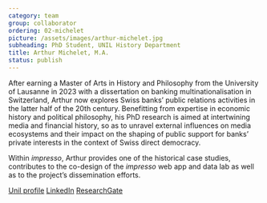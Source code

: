 ```yaml
---
category: team
group: collaborator
ordering: 02-michelet
picture: /assets/images/arthur-michelet.jpg
subheading: PhD Student, UNIL History Department
title: Arthur Michelet, M.A.
status: publish
---
```


After earning a Master of Arts in History and Philosophy from the University of Lausanne in 2023 with a dissertation on banking multinationalisation in Switzerland, Arthur now explores Swiss banks’ public relations activities in the latter half of the 20th century. Benefitting from expertise in economic history and political philosophy, his PhD research is aimed at intertwining media and financial history, so as to unravel external influences on media ecosystems and their impact on the shaping of public support for banks’ private interests in the context of Swiss direct democracy.

Within *impresso*, Arthur provides one of the historical case studies, contributes to the co-design of the *impresso* web app and data lab as well as to the project’s dissemination efforts.

[Unil profile](https://www.unil.ch/hist/home/menuinst/collaborateurrices/histoire-contemporaine-1/michelet-arthur.html?url_params=-v_faculte=30-v_unite=100-v_personne=1196919-v_publication=false-v_menu=coord-mode=fiche&pubsIdParam=0dfca0f32bcb4ecca87d12c0e69053a6&showFrom=auto) [LinkedIn](https://www.linkedin.com/in/arthur-michelet-aa4326248/?originalSubdomain=ch) [ResearchGate](https://www.researchgate.net/profile/Arthur-Michelet-2)
